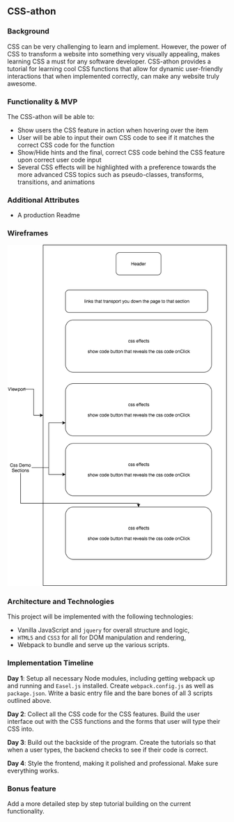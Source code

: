 ## CSS-athon

### Background

CSS can be very challenging to learn and implement. However, the power of CSS to transform a website into something very visually appealing, makes learning CSS a must for any software developer. CSS-athon provides a tutorial for learning cool CSS functions that allow for dynamic user-friendly interactions that when implemented correctly, can make any website truly awesome.

### Functionality & MVP

The CSS-athon will be able to:

-  Show users the CSS feature in action when hovering over the item
-  User will be able to input their own CSS code to see if it matches the correct CSS code for the function
-  Show/Hide hints and the final, correct CSS code behind the CSS feature upon correct user code input
-  Several CSS effects will be highlighted with a preference towards the more advanced CSS topics such as pseudo-classes, transforms, transitions, and animations

### Additional Attributes
-  A production Readme


### Wireframes


![wireframes](./JavaScript_project_wireframe.png)

### Architecture and Technologies

This project will be implemented with the following technologies:

- Vanilla JavaScript and `jquery` for overall structure and logic,
- `HTML5` and `CSS3` for all for DOM manipulation and rendering,
- Webpack to bundle and serve up the various scripts.

### Implementation Timeline

**Day 1**: Setup all necessary Node modules, including getting webpack up and running and `Easel.js` installed.  Create `webpack.config.js` as well as `package.json`.  Write a basic entry file and the bare bones of all 3 scripts outlined above.

**Day 2**: Collect all the CSS code for the CSS features. Build the user interface out with the CSS functions and the forms that user will type their CSS into.

**Day 3**: Build out the backside of the program. Create the tutorials so that when a user types, the backend checks to see if their code is correct.

**Day 4**: Style the frontend, making it polished and professional. Make sure everything works.


### Bonus feature

Add a more detailed step by step tutorial building on the current functionality.
